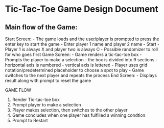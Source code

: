 # Tic-Tac-Toe Game Design Document

## Main flow of the Game:
Start Screen:
    - The game loads and the user/player is prompted to press the enter key  to start the game
    - Enter player 1 name and player 2 name
    - Start
    - Player 1 is always X and player two is always O
    - Possible randomizer to roll for who goes first
Game Screen:
    - Game renders a tic-tac-toe box
    - Prompts the player to make a selection
        - the box is divided into 9 sections
        - horizontal axis is numbered
        - vertical axis is lettered
    - Player uses grid notation/predetermined placeholder to choose a spot to play
    - Game switches to the next player and repeats the process
End Screen:
    - Displays result along with prompt to reset the game


GAME FLOW

1. Render Tic-tac-toe box
2. Prompt player to make a selection
3. Player makes selection, then switches to the other player
4. Game concludes when one player has fulfilled a winning condtion
5. Prompt to Restart